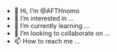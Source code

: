 - 👋 Hi, I’m @AFTHnomo
- 👀 I’m interested in ...
- 🌱 I’m currently learning ...
- 💞️ I’m looking to collaborate on ...
- 📫 How to reach me ...

<!---
AFTHnomo/AFTHnomo is a ✨ special ✨ repository because its `README.md` (this file) appears on your GitHub profile.
You can click the Preview link to take a look at your changes.
--->
